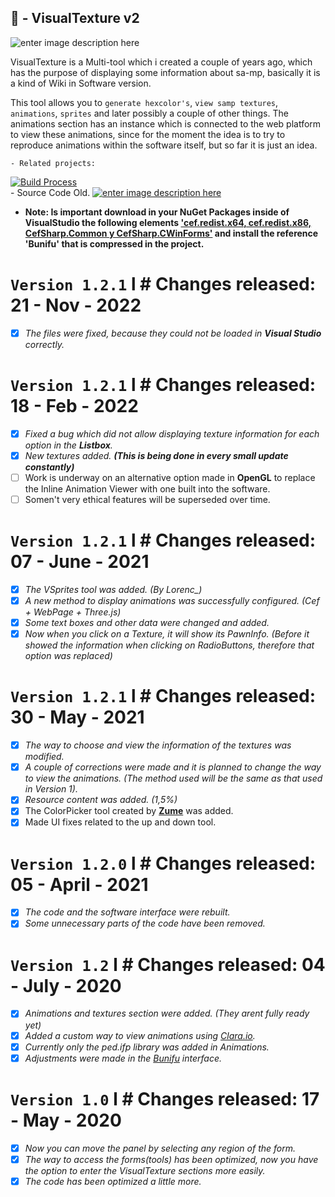 ## 💾 - VisualTexture v2
![enter image description here](https://media.discordapp.net/attachments/559900721252925458/848858048557744158/unknown.png)

VisualTexture is a Multi-tool which i created a couple of years ago, which has the purpose of displaying some information about sa-mp, basically it is a kind of Wiki in Software version.

This tool allows you to `generate hexcolor's`, `view samp textures`, `animations`, `sprites` and later possibly a couple of other things. The animations section has an instance which is connected to the web platform to view these animations, since for the moment the idea is to try to reproduce animations within the software itself, but so far it is just an idea.

	- Related projects:
[![Build Process](https://i.imgur.com/KZYyFtk.png)](https://github.com/KaizerHind/VisualTexture_Pawn_SA-MP)  
	- Source Code Old.
[
![enter image description here](https://i.imgur.com/Abel0Hl.png)
](https://github.com/KaizerHind/PreviewAnims)


- **Note: Is important download in your NuGet Packages inside of VisualStudio the following elements ['cef.redist.x64, cef.redist.x86, CefSharp.Common y CefSharp.CWinForms'](https://www.mediafire.com/file/w64043xcnqmar42/packages.rar/file) and install the reference 'Bunifu' that is compressed in the project.**
##
# `Version 1.2.1` l # Changes released: 21 - Nov - 2022 
- [x]  *The files were fixed, because they could not be loaded in **Visual Studio** correctly.*
##
# `Version 1.2.1` l # Changes released: 18 - Feb - 2022 
 - [x]  *Fixed a bug which did not allow displaying texture information for each option in the **Listbox**.*
 - [x] *New textures added. **(This is being done in every small update constantly)***
 - [ ] Work is underway on an alternative option made in **OpenGL** to replace the Inline Animation Viewer with one built into the software.
 - [ ] Somen't very ethical features will be superseded over time.
##
# `Version 1.2.1` l # Changes released: 07 - June - 2021
- [x]  *The VSprites tool was added. (By Lorenc_)*
- [x]  *A new method to display animations was successfully configured. (Cef + WebPage + Three.js)*
- [x]  *Some text boxes and other data were changed and added.*
- [x]  *Now when you click on a Texture, it will show its PawnInfo. (Before it showed the information when clicking on RadioButtons, therefore that option was replaced)*
##
# `Version 1.2.1` l # Changes released: 30 - May - 2021

- [x]  *The way to choose and view the information of the textures was modified.*
- [x]  *A couple of corrections were made and it is planned to change the way to view the animations. (The method used will be the same as that used in Version 1).*
- [x]  *Resource content was added. (1,5%)*
- [x]  The ColorPicker tool created by **[Zume](https://github.com/Zume-Zero)** was added.
- [x]  Made UI fixes related to the up and down tool.
##
# `Version 1.2.0` l # Changes released: 05 - April - 2021 

- [x]  *The code and the software interface were rebuilt.*
- [x] *Some unnecessary parts of the code have been removed.*
##
# `Version 1.2` l # Changes released: 04 - July - 2020

- [x]  *Animations and textures section were added. (They arent fully ready yet)*
- [x]  *Added a custom way to view animations using [Clara.io](http://clara.io/).*
- [x]  *Currently only the ped.ifp library was added in Animations.*
- [x]  *Adjustments were made in the [Bunifu](https://bunifuframework.com/) interface.*
##
# `Version 1.0` l # Changes released: 17 - May - 2020

- [x]  *Now you can move the panel by selecting any region of the form.*
- [x]  *The way to access the forms(tools) has been optimized, now you have the option to enter the VisualTexture sections more easily.*
- [x]  *The code has been optimized a little more.*
